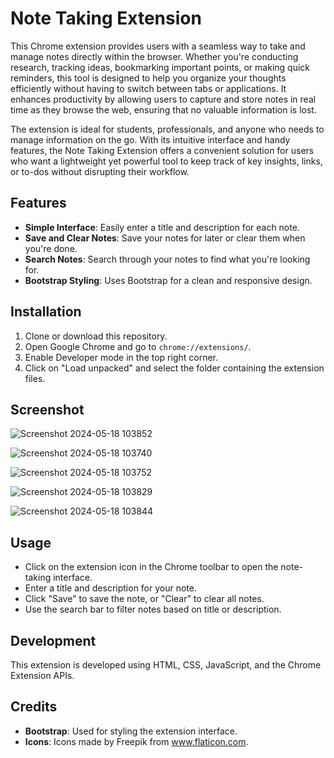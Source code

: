 # Note Taking Extension

This Chrome extension provides users with a seamless way to take and manage notes directly within the browser. Whether you're conducting research, tracking ideas, bookmarking important points, or making quick reminders, this tool is designed to help you organize your thoughts efficiently without having to switch between tabs or applications. It enhances productivity by allowing users to capture and store notes in real time as they browse the web, ensuring that no valuable information is lost.

The extension is ideal for students, professionals, and anyone who needs to manage information on the go. With its intuitive interface and handy features, the Note Taking Extension offers a convenient solution for users who want a lightweight yet powerful tool to keep track of key insights, links, or to-dos without disrupting their workflow.

## Features

- **Simple Interface**: Easily enter a title and description for each note.
- **Save and Clear Notes**: Save your notes for later or clear them when you're done.
- **Search Notes**: Search through your notes to find what you're looking for.
- **Bootstrap Styling**: Uses Bootstrap for a clean and responsive design.

## Installation

1. Clone or download this repository.
2. Open Google Chrome and go to `chrome://extensions/`.
3. Enable Developer mode in the top right corner.
4. Click on "Load unpacked" and select the folder containing the extension files.

## Screenshot
![Screenshot 2024-05-18 103852](https://github.com/rajanmandanka07/note-taking-extension/assets/119439834/9e8b5438-1c0b-451d-82bc-cc90300c8613)

![Screenshot 2024-05-18 103740](https://github.com/rajanmandanka07/note-taking-extension/assets/119439834/ed689e6d-43e2-4197-ad88-7021d0cdf43b)

![Screenshot 2024-05-18 103752](https://github.com/rajanmandanka07/note-taking-extension/assets/119439834/1f1d3aaf-68ca-4388-bde1-2bbbe50476ba)

![Screenshot 2024-05-18 103829](https://github.com/rajanmandanka07/note-taking-extension/assets/119439834/422a63fc-d9ef-4f4c-b629-cb95568cab53)

![Screenshot 2024-05-18 103844](https://github.com/rajanmandanka07/note-taking-extension/assets/119439834/de3936e7-3715-4f23-b5d8-4005124267ac)

## Usage

- Click on the extension icon in the Chrome toolbar to open the note-taking interface.
- Enter a title and description for your note.
- Click "Save" to save the note, or "Clear" to clear all notes.
- Use the search bar to filter notes based on title or description.

## Development

This extension is developed using HTML, CSS, JavaScript, and the Chrome Extension APIs.

## Credits

- **Bootstrap**: Used for styling the extension interface.
- **Icons**: Icons made by Freepik from www.flaticon.com.
